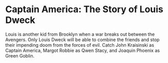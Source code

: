 # Captain America: The Story of Louis Dweck

Louis is another kid from Brooklyn when a war breaks out between the Avengers. Only Louis Dweck will be able to combine the friends and stop their impending doom from the forces of evil. Catch John Kraisinski as Captain America, Margot Robbie as Qwen Stacy, and Joaquin Phoenix as Green Goblin. 
